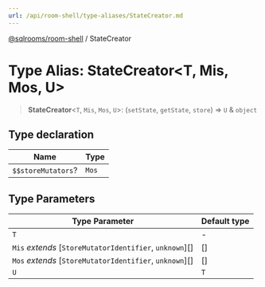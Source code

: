 ```yaml
---
url: /api/room-shell/type-aliases/StateCreator.md
---
```

[@sqlrooms/room-shell](../index.md) / StateCreator

# Type Alias: StateCreator\<T, Mis, Mos, U>

> **StateCreator**<`T`, `Mis`, `Mos`, `U`>: (`setState`, `getState`, `store`) => `U` & `object`

## Type declaration

| Name | Type |
| ------ | ------ |
| `$$storeMutators`? | `Mos` |

## Type Parameters

| Type Parameter | Default type |
| ------ | ------ |
| `T` | - |
| `Mis` *extends* \[`StoreMutatorIdentifier`, `unknown`]\[] | \[] |
| `Mos` *extends* \[`StoreMutatorIdentifier`, `unknown`]\[] | \[] |
| `U` | `T` |

